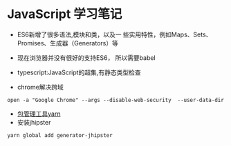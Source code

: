 # JavaScript 学习笔记

- ES6新增了很多语法,模块和类，以及一 些实用特性，例如Maps、Sets、Promises、生成器（Generators）等
- 现在浏览器并没有很好的支持ES6， 所以需要babel
- typescript:JavaScript的超集,有静态类型检查

- chrome解决跨域
```
open -a "Google Chrome" --args --disable-web-security  --user-data-dir
```

- [包管理工具yarn](https://yarn.bootcss.com/)
- 安装jhipster
```
yarn global add generator-jhipster
```